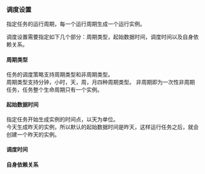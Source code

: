 ### 调度设置
指定任务的运行周期，每一个运行周期生成一个运行实例。  

调度设置需要指定如下几个部分：周期类型，起始数据时间，调度时间以及自身依赖关系。  
#### 周期类型
任务的调度策略支持周期类型和非周期类型。  
周期类型支持分钟，小时，天，周，月四种周期类型。
非周期即为一次性非周期任务，任务整个生命周期只有一个实例。  

#### 起始数据时间  
指定任务开始生成实例的时间点，以天为单位。  
今天生成昨天的实例，所以默认的起始数据时间是昨天，这样运行任务之后，就会创建一个昨天的实例。  

#### 调度时间

#### 自身依赖关系  
